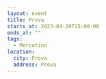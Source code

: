 ```yaml
---
layout: event
title: Prova
starts_at: 2023-04-20T15:00:00
ends_at: ""
tags:
  - Mercatino
location:
  city: Prova
  address: Prova
---
```

